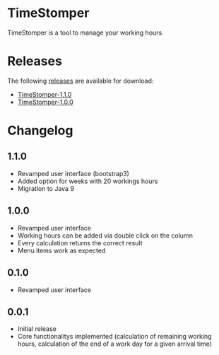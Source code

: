# TimeStomper

TimeStomper is a tool to manage your working hours.

# Releases
The following [releases](https://github.com/Marsetex/TimeStomper/releases/) are available for download: 
* [TimeStomper-1.1.0](https://github.com/Marsetex/TimeStomper/releases/tag/v1.1.0)
* [TimeStomper-1.0.0](https://github.com/Marsetex/TimeStomper/releases/tag/v1.0.0)

# Changelog

1.1.0
------
* Revamped user interface (bootstrap3)
* Added option for weeks with 20 workings hours
* Migration to Java 9

1.0.0
------
* Revamped user interface
* Working hours can be added via double click on the column
* Every calculation returns the correct result
* Menu items work as expected 

0.1.0
------
* Revamped user interface

0.0.1
------
* Initial release
* Core functionalitys implemented (calculation of remaining working hours, calculation of the end of a work day for a given arrival time)
